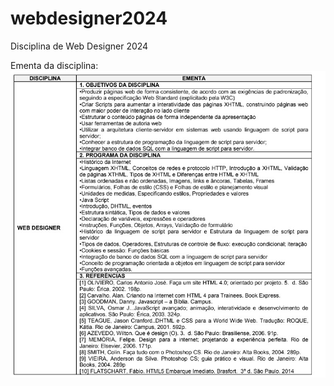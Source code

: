 # webdesigner2024
Disciplina de Web Designer 2024

Ementa da disciplina:
![Ementa da disciplina](https://github.com/informaticaseed/webdesigner2024/blob/main/ementa.jpg?raw=true) 
